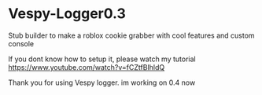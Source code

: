 # Vespy-Logger0.3
Stub builder to make a roblox cookie grabber with cool features and custom console

If you dont know how to setup it, please watch my tutorial
https://www.youtube.com/watch?v=fCZtfBIhldQ

Thank you for using Vespy logger. im working on 0.4 now
